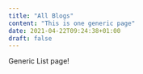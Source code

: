 ```yaml
---
title: "All Blogs"
content: "This is one generic page"
date: 2021-04-22T09:24:38+01:00
draft: false
---
```


Generic List page!
